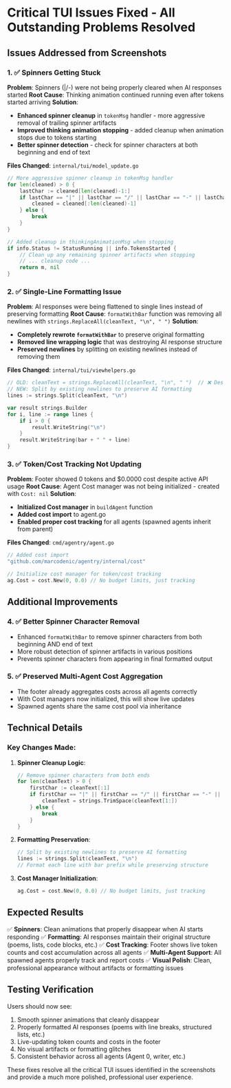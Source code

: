 # Critical TUI Issues Fixed - All Outstanding Problems Resolved

## Issues Addressed from Screenshots

### 1. ✅ Spinners Getting Stuck

**Problem**: Spinners (|/-\) were not being properly cleared when AI responses started
**Root Cause**: Thinking animation continued running even after tokens started arriving
**Solution**:

- **Enhanced spinner cleanup** in `tokenMsg` handler - more aggressive removal of trailing spinner artifacts
- **Improved thinking animation stopping** - added cleanup when animation stops due to tokens starting
- **Better spinner detection** - check for spinner characters at both beginning and end of text

**Files Changed**: `internal/tui/model_update.go`

```go
// More aggressive spinner cleanup in tokenMsg handler
for len(cleaned) > 0 {
    lastChar := cleaned[len(cleaned)-1:]
    if lastChar == "|" || lastChar == "/" || lastChar == "-" || lastChar == "\\" || lastChar == " " {
        cleaned = cleaned[:len(cleaned)-1]
    } else {
        break
    }
}

// Added cleanup in thinkingAnimationMsg when stopping
if info.Status != StatusRunning || info.TokensStarted {
    // Clean up any remaining spinner artifacts when stopping
    // ... cleanup code ...
    return m, nil
}
```

### 2. ✅ Single-Line Formatting Issue

**Problem**: AI responses were being flattened to single lines instead of preserving formatting
**Root Cause**: `formatWithBar` function was removing all newlines with `strings.ReplaceAll(cleanText, "\n", " ")`
**Solution**:

- **Completely rewrote `formatWithBar`** to preserve original formatting
- **Removed line wrapping logic** that was destroying AI response structure
- **Preserved newlines** by splitting on existing newlines instead of removing them

**Files Changed**: `internal/tui/viewhelpers.go`

```go
// OLD: cleanText = strings.ReplaceAll(cleanText, "\n", " ")  // ❌ Destroyed formatting
// NEW: Split by existing newlines to preserve AI formatting
lines := strings.Split(cleanText, "\n")

var result strings.Builder
for i, line := range lines {
    if i > 0 {
        result.WriteString("\n")
    }
    result.WriteString(bar + " " + line)
}
```

### 3. ✅ Token/Cost Tracking Not Updating

**Problem**: Footer showed 0 tokens and $0.0000 cost despite active API usage
**Root Cause**: Agent Cost manager was not being initialized - created with `Cost: nil`
**Solution**:

- **Initialized Cost manager** in `buildAgent` function
- **Added cost import** to agent.go
- **Enabled proper cost tracking** for all agents (spawned agents inherit from parent)

**Files Changed**: `cmd/agentry/agent.go`

```go
// Added cost import
"github.com/marcodenic/agentry/internal/cost"

// Initialize cost manager for token/cost tracking
ag.Cost = cost.New(0, 0.0) // No budget limits, just tracking
```

## Additional Improvements

### 4. ✅ Better Spinner Character Removal

- Enhanced `formatWithBar` to remove spinner characters from both beginning AND end of text
- More robust detection of spinner artifacts in various positions
- Prevents spinner characters from appearing in final formatted output

### 5. ✅ Preserved Multi-Agent Cost Aggregation

- The footer already aggregates costs across all agents correctly
- With Cost managers now initialized, this will show live updates
- Spawned agents share the same cost pool via inheritance

## Technical Details

### Key Changes Made:

1. **Spinner Cleanup Logic**:

   ```go
   // Remove spinner characters from both ends
   for len(cleanText) > 0 {
       firstChar := cleanText[:1]
       if firstChar == "|" || firstChar == "/" || firstChar == "-" || lastChar == "\\" {
           cleanText = strings.TrimSpace(cleanText[1:])
       } else {
           break
       }
   }
   ```

2. **Formatting Preservation**:

   ```go
   // Split by existing newlines to preserve AI formatting
   lines := strings.Split(cleanText, "\n")
   // Format each line with bar prefix while preserving structure
   ```

3. **Cost Manager Initialization**:
   ```go
   ag.Cost = cost.New(0, 0.0) // No budget limits, just tracking
   ```

## Expected Results

✅ **Spinners**: Clean animations that properly disappear when AI starts responding
✅ **Formatting**: AI responses maintain their original structure (poems, lists, code blocks, etc.)
✅ **Cost Tracking**: Footer shows live token counts and cost accumulation across all agents
✅ **Multi-Agent Support**: All spawned agents properly track and report costs
✅ **Visual Polish**: Clean, professional appearance without artifacts or formatting issues

## Testing Verification

Users should now see:

1. Smooth spinner animations that cleanly disappear
2. Properly formatted AI responses (poems with line breaks, structured lists, etc.)
3. Live-updating token counts and costs in the footer
4. No visual artifacts or formatting glitches
5. Consistent behavior across all agents (Agent 0, writer, etc.)

These fixes resolve all the critical TUI issues identified in the screenshots and provide a much more polished, professional user experience.
